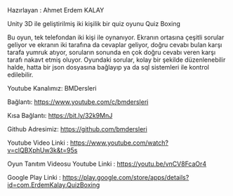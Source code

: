 Hazırlayan : Ahmet Erdem KALAY


Unity 3D ile geliştirilmiş iki kişilik bir quiz oyunu Quiz Boxing

Bu oyun, tek telefondan iki kişi ile oynanıyor. 
Ekranın ortasına çeşitli sorular geliyor ve ekranın iki tarafına da cevaplar geliyor, 
doğru cevabı bulan karşı tarafa yumruk atıyor, soruların sonunda en çok doğru cevabı veren karşı tarafı nakavt etmiş oluyor.
Oyundaki sorular, kolay bir şekilde düzenlenebilir halde, hatta bir json dosyasına bağlayıp ya da sql sistemleri ile kontrol edilebilir.

Youtube Kanalımız: BMDersleri

Bağlantı: https://www.youtube.com/c/bmdersleri

Kısa Bağlantı: https://bit.ly/32k9MnJ

Github Adresimiz: https://github.com/bmdersleri

Youtube Video Linki : https://www.youtube.com/watch?v=clQBXphUw3k&t=95s

Oyun Tanıtım Videosu Youtube Linki : https://youtu.be/vnCV8FcaOr4

Google Play Linki : https://play.google.com/store/apps/details?id=com.ErdemKalay.QuizBoxing
